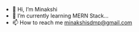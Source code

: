 - 👋 Hi, I’m Minakshi
- 🌱 I’m currently learning MERN Stack...
- 📫 How to reach me minakshisdmp@gmail.com


<!---
Minakshi7720/Minakshi7720 is a ✨ special ✨ repository because its `README.md` (this file) appears on your GitHub profile.
You can click the Preview link to take a look at your changes.
--->
